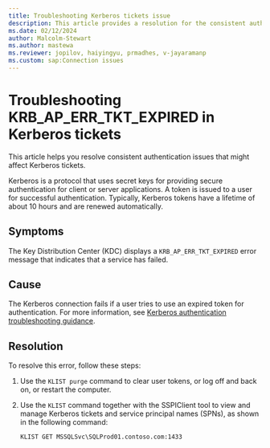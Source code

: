 ```yaml
---
title: Troubleshooting Kerberos tickets issue 
description: This article provides a resolution for the consistent authentication issue that affects Kerberos tickets.
ms.date: 02/12/2024
author: Malcolm-Stewart
ms.author: mastewa
ms.reviewer: jopilov, haiyingyu, prmadhes, v-jayaramanp
ms.custom: sap:Connection issues
---
```


# Troubleshooting KRB_AP_ERR_TKT_EXPIRED in Kerberos tickets

This article helps you resolve consistent authentication issues that might affect Kerberos tickets.

Kerberos is a protocol that uses secret keys for providing secure authentication for client or server applications. A token is issued to a user for successful authentication. Typically, Kerberos tokens have a lifetime of about 10 hours and are renewed automatically.

## Symptoms

The Key Distribution Center (KDC) displays a `KRB_AP_ERR_TKT_EXPIRED` error message that indicates that a service has failed.

## Cause

The Kerberos connection fails if a user tries to use an expired token for authentication. For more information, see [Kerberos authentication troubleshooting guidance](../../../windows-server/windows-security/kerberos-authentication-troubleshooting-guidance.md).

## Resolution

To resolve this error, follow these steps:

1. Use the `KLIST purge` command to clear user tokens, or log off and back on, or restart the computer.

1. Use the `KLIST` command together with the SSPIClient tool to view and manage Kerberos tickets and service principal names (SPNs), as shown in the following command:
  
   `KLIST GET MSSQLSvc\SQLProd01.contoso.com:1433`
